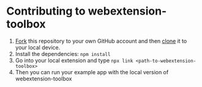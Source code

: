# Contributing to webextension-toolbox

1. [Fork](https://help.github.com/articles/fork-a-repo/) this repository to your own GitHub account and then [clone](https://help.github.com/articles/cloning-a-repository/) it to your local device.
2. Install the dependencies: `npm install`
3. Go into your local extension and type `npx link <path-to-webextension-toolbox>`
4. Then you can run your example app with the local version of webextension-toolbox
